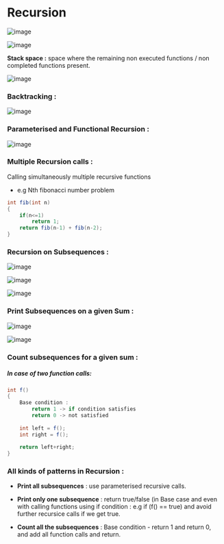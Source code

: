 # Recursion

![image](https://user-images.githubusercontent.com/23376002/166132381-9a7eb0b2-ec40-413b-87a6-ff8d0897364b.png)

![image](https://user-images.githubusercontent.com/23376002/166134204-d13561b6-3d97-4557-8798-f3aebb4de7ec.png)

**Stack space :** space where the remaining non executed functions / non completed functions present. 

![image](https://user-images.githubusercontent.com/23376002/166134813-5704f457-b8ee-4c01-bb24-9e4e50824b33.png)

### Backtracking :

![image](https://user-images.githubusercontent.com/23376002/166134826-9c2d8535-1858-438f-9ca5-bf220dea2532.png)

### Parameterised and Functional Recursion :

![image](https://user-images.githubusercontent.com/23376002/166135482-134d9677-8a17-4d90-a685-26cefbb507b3.png)


### Multiple Recursion calls :
Calling simultaneously multiple recursive functions
- e.g Nth fibonacci number problem


```java
int fib(int n)
{
    if(n<=1)
        return 1;
    return fib(n-1) + fib(n-2);
}

```

### Recursion on Subsequences :

![image](https://user-images.githubusercontent.com/23376002/166149593-2534f42e-e774-416c-8828-5e3ad1594125.png)

![image](https://user-images.githubusercontent.com/23376002/166149641-7b82170b-c5b5-40ed-97f0-53ce1bc1f1ad.png)

![image](https://user-images.githubusercontent.com/23376002/166150020-042b1064-c17a-4f76-844b-ad6f9368167b.png)


### Print Subsequences on a given Sum :

![image](https://user-images.githubusercontent.com/23376002/166411289-56487c27-c884-4b7f-8c61-90f0f59816a4.png)

![image](https://user-images.githubusercontent.com/23376002/166411318-4346963b-10bc-462c-829c-201bd34bf8e9.png)


### Count subsequences for a  given sum :


##### In case of two function calls:

```java
int f()
{
    Base condition :
        return 1 -> if condition satisfies
        return 0 -> not satisfied
        
    int left = f();
    int right = f();
    
    return left+right;
}
```

### All kinds of patterns in Recursion :

- **Print all subsequences** : use parameterised recursive calls.

- **Print only one subsequence** : return true/false (in Base case and even with calling functions using if condition : e.g if (f() == true) and avoid further recursice calls if we get true.

- **Count all the subsequences** : Base condition - return 1 and return 0, and add all function calls and return. 



